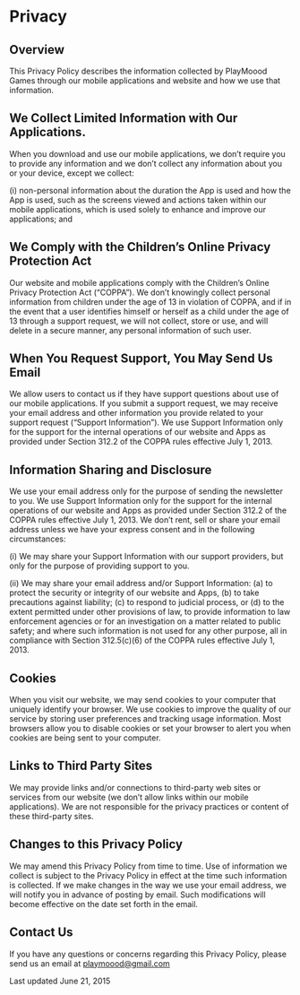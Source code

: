 Privacy
=======

Overview
--------

This Privacy Policy describes the information collected by PlayMoood Games through our mobile applications and website and how we use that information.

We Collect Limited Information with Our Applications.
-----------------------------------------------------

When you download and use our mobile applications, we don’t require you to provide any information and we don’t collect any information about you or your device, except we collect:

(i) non-personal information about the duration the App is used and how the App is used, such as the screens viewed and actions taken within our mobile applications, which is used solely to enhance and improve our applications; and

We Comply with the Children’s Online Privacy Protection Act
-----------------------------------------------------------

Our website and mobile applications comply with the Children’s Online Privacy Protection Act (“COPPA”). We don’t knowingly collect personal information from children under the age of 13 in violation of COPPA, and if in the event that a user identifies himself or herself as a child under the age of 13 through a support request, we will not collect, store or use, and will delete in a secure manner, any personal information of such user.

When You Request Support, You May Send Us Email
-----------------------------------------------

We allow users to contact us if they have support questions about use of our mobile applications. If you submit a support request, we may receive your email address and other information you provide related to your support request (“Support Information”). We use Support Information only for the support for the internal operations of our website and Apps as provided under Section 312.2 of the COPPA rules effective July 1, 2013.

Information Sharing and Disclosure
----------------------------------

We use your email address only for the purpose of sending the newsletter to you. We use Support Information only for the support for the internal operations of our website and Apps as provided under Section 312.2 of the COPPA rules effective July 1, 2013. We don’t rent, sell or share your email address unless we have your express consent and in the following circumstances:

(i) We may share your Support Information with our support providers, but only for the purpose of providing support to you.

(ii) We may share your email address and/or Support Information: (a) to protect the security or integrity of our website and Apps, (b) to take precautions against liability; (c) to respond to judicial process, or (d) to the extent permitted under other provisions of law, to provide information to law enforcement agencies or for an investigation on a matter related to public safety; and where such information is not used for any other purpose, all in compliance with Section 312.5(c)(6) of the COPPA rules effective July 1, 2013.

Cookies
-------

When you visit our website, we may send cookies to your computer that uniquely identify your browser. We use cookies to improve the quality of our service by storing user preferences and tracking usage information. Most browsers allow you to disable cookies or set your browser to alert you when cookies are being sent to your computer.

Links to Third Party Sites
--------------------------

We may provide links and/or connections to third-party web sites or services from our website (we don’t allow links within our mobile applications). We are not responsible for the privacy practices or content of these third-party sites.

Changes to this Privacy Policy
------------------------------

We may amend this Privacy Policy from time to time. Use of information we collect is subject to the Privacy Policy in effect at the time such information is collected. If we make changes in the way we use your email address, we will notify you in advance of posting by email. Such modifications will become effective on the date set forth in the email.

Contact Us
----------

If you have any questions or concerns regarding this Privacy Policy, please send us an email at playmoood@gmail.com

Last updated June 21, 2015
